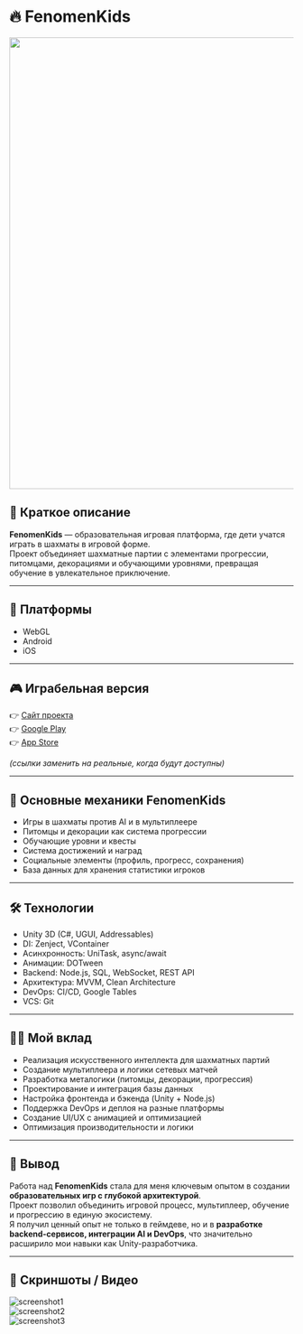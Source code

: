 # 🔥 FenomenKids

<div align="center"><img src="data/fenomen_kids_image.jpg" width="800" /></div>

## 📌 Краткое описание
**FenomenKids** — образовательная игровая платформа, где дети учатся играть в шахматы в игровой форме.  
Проект объединяет шахматные партии с элементами прогрессии, питомцами, декорациями и обучающими уровнями, превращая обучение в увлекательное приключение.  

---

## 🚀 Платформы
- WebGL  
- Android  
- iOS  

---

## 🎮 Играбельная версия
👉 [Сайт проекта](https://example.com)  
👉 [Google Play](https://play.google.com/)  
👉 [App Store](https://apps.apple.com/)  

*(ссылки заменить на реальные, когда будут доступны)*

---

## 🧠 Основные механики FenomenKids
- Игры в шахматы против AI и в мультиплеере  
- Питомцы и декорации как система прогрессии  
- Обучающие уровни и квесты  
- Система достижений и наград  
- Социальные элементы (профиль, прогресс, сохранения)  
- База данных для хранения статистики игроков  

---

## 🛠 Технологии
- Unity 3D (C#, UGUI, Addressables)  
- DI: Zenject, VContainer  
- Асинхронность: UniTask, async/await  
- Анимации: DOTween  
- Backend: Node.js, SQL, WebSocket, REST API  
- Архитектура: MVVM, Clean Architecture  
- DevOps: CI/CD, Google Tables  
- VCS: Git  

---

## 👩‍💻 Мой вклад
- Реализация искусственного интеллекта для шахматных партий  
- Создание мультиплеера и логики сетевых матчей  
- Разработка металогики (питомцы, декорации, прогрессия)  
- Проектирование и интеграция базы данных  
- Настройка фронтенда и бэкенда (Unity + Node.js)  
- Поддержка DevOps и деплоя на разные платформы  
- Создание UI/UX с анимацией и оптимизацией  
- Оптимизация производительности и логики  

---

## 🏁 Вывод
Работа над **FenomenKids** стала для меня ключевым опытом в создании **образовательных игр с глубокой архитектурой**.  
Проект позволил объединить игровой процесс, мультиплеер, обучение и прогрессию в единую экосистему.  
Я получил ценный опыт не только в геймдеве, но и в **разработке backend-сервисов, интеграции AI и DevOps**, что значительно расширило мои навыки как Unity-разработчика.  

---

## 📸 Скриншоты / Видео

![screenshot1](fenomenkids1.jpg)  
![screenshot2](fenomenkids2.jpg)  
![screenshot3](fenomenkids3.jpg)

